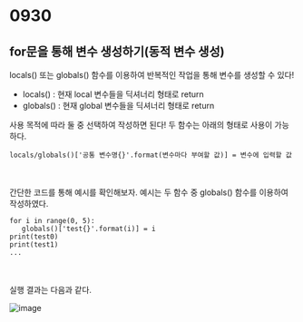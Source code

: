 # 0930
## for문을 통해 변수 생성하기(동적 변수 생성)
locals() 또는 globals() 함수를 이용하여 반복적인 작업을 통해 변수를 생성할 수 있다!
- locals() : 현재 local 변수들을 딕셔너리 형태로 return
- globals() : 현재 global 변수들을 딕셔너리 형태로 return

사용 목적에 따라 둘 중 선택하여 작성하면 된다! 두 함수는 아래의 형태로 사용이 가능하다.
```
locals/globals()['공통 변수명{}'.format(변수마다 부여할 값)] = 변수에 입력할 값
```
<br></br>
간단한 코드를 통해 예시를 확인해보자. 예시는 두 함수 중 globals() 함수를 이용하여 작성하였다.
```
for i in range(0, 5):
   globals()['test{}'.format(i)] = i
print(test0)
print(test1)
...
```
<br></br>
실행 결과는 다음과 같다.

![image](https://user-images.githubusercontent.com/90882430/193328345-1c42e2fd-f991-4305-b807-13bd15f63787.png)
